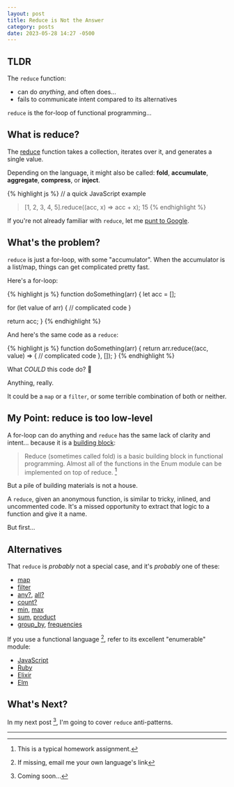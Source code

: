 ```yaml
---
layout: post
title: Reduce is Not the Answer
category: posts
date: 2023-05-28 14:27 -0500
---
```

## TLDR

The `reduce` function:
- can do _anything_, and often does...
- fails to communicate intent compared to its alternatives

`reduce` is the for-loop of functional programming...

## What is reduce?

The [reduce](https://en.wikipedia.org/wiki/Fold_(higher-order_function))
function takes a collection, iterates over it, and generates a single value.

Depending on the language, it might also be called: **fold**, **accumulate**, **aggregate**, **compress**, or **inject**.

{% highlight js %}
// a quick JavaScript example
> [1, 2, 3, 4, 5].reduce((acc, x) => acc + x);
15
{% endhighlight %}

If you're not already familiar with `reduce`, let me [punt to Google](https://www.google.com/search?q=reduce+function+explained).

## What's the problem?

`reduce` is just a for-loop, with some "accumulator". When the accumulator is a list/map, things can get complicated pretty fast.

Here's a for-loop:

{% highlight js %}
function doSomething(arr) {
  let acc = [];

  for (let value of arr) {
    // complicated code
  }

  return acc;
}
{% endhighlight %}

And here's the same code as a `reduce`:

{% highlight js %}
function doSomething(arr) {
  return arr.reduce((acc, value) => {
    // complicated code
  }, []);
}
{% endhighlight %}


What _COULD_ this code do? 🤔

Anything, really.

It could be a `map` or a `filter`, or some terrible combination of both or neither.

## My Point: reduce is too low-level

A for-loop can do anything and `reduce` has the same lack of clarity and intent... because it is a
[building block](https://hexdocs.pm/elixir/Enum.html#reduce/3-reduce-as-a-building-block):

> Reduce (sometimes called fold) is a basic building block in functional
> programming. Almost all of the functions in the Enum module can be
> implemented on top of reduce. [^1]

But a pile of building materials is not a house.

A `reduce`, given an anonymous function, is similar to tricky, inlined, and uncommented code.
It's a missed opportunity to extract that logic to a function and give it a name.

But first...

## Alternatives

That `reduce` is _probably_ not a special case, and it's _probably_ one of these:

- [map](https://hexdocs.pm/elixir/Enum.html#map/2)
- [filter](https://hexdocs.pm/elixir/Enum.html#filter/2)
- [any?](https://hexdocs.pm/elixir/Enum.html#any?/2), [all?](https://hexdocs.pm/elixir/Enum.html#all?/2)
- [count?](https://hexdocs.pm/elixir/Enum.html#count/2)
- [min](https://hexdocs.pm/elixir/Enum.html#min/3), [max](https://hexdocs.pm/elixir/Enum.html#max/3)
- [sum](https://hexdocs.pm/elixir/Enum.html#sum/1), [product](https://hexdocs.pm/elixir/Enum.html#product/1)
- [group_by](https://hexdocs.pm/elixir/Enum.html#group_by/3), [frequencies](https://hexdocs.pm/elixir/Enum.html#frequencies/1)

If you use a functional language [^2], refer to its excellent "enumerable" module:

- [JavaScript](https://developer.mozilla.org/en-US/docs/Web/JavaScript/Reference/Global_Objects/Array)
- [Ruby](https://ruby-doc.org/core/Enumerable.html)
- [Elixir](https://hexdocs.pm/elixir/Enum.html)
- [Elm](https://package.elm-lang.org/packages/elm/core/latest/List)

## What's Next?

In my next post [^3], I'm going to cover `reduce` anti-patterns.

<hr>

[^1]: This is a typical homework assignment.
[^2]: If missing, email me your own language's link
[^3]: Coming soon...

